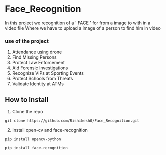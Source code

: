 # Face_Recognition

In this project we recognition of a ' FACE ' for from a image to with in a video file
Where we have to upload a image of a person to find him in video 

### use of the project 

1. Attendance using drone
2. Find Missing Persons
3. Protect Law Enforcement
4. Aid Forensic Investigations
5. Recognize VIPs at Sporting Events
6. Protect Schools from Threats
7. Validate Identity at ATMs 


## How to Install

1. Clone the repo
```
git clone https://github.com/Rishikesh0/Face_Recognition.git
```

2. Install open-cv and face-recognition
 
```
pip install opencv-python

pip install face-recognition
```





